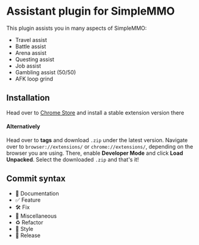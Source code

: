 # Assistant plugin for SimpleMMO

This plugin assists you in many aspects of SimpleMMO:
* Travel assist
* Battle assist
* Arena assist
* Questing assist
* Job assist
* Gambling assist (50/50)
* AFK loop grind

## Installation

Head over to [Chrome Store](https://chrome.google.com/webstore/detail/simple-assistant/dpljccfbkelkodmmbnahgimhombjemll?hl=en&authuser=0)
and install a stable extension version there

#### Alternatively

Head over to **tags** and download `.zip` under the latest version.
Navigate over to `browser://extensions/` or `chrome://extensions/`,
depending on the browser you are using. There, enable **Developer Mode**
and click **Load Unpacked**. Select the downloaded `.zip` and that's it!

## Commit syntax

* :blue_book: Documentation
* :white_check_mark: Feature
* :hammer_and_wrench: Fix
* :corn: Miscellaneous
* :recycle: Refactor
* :art: Style
* :milky_way: Release
